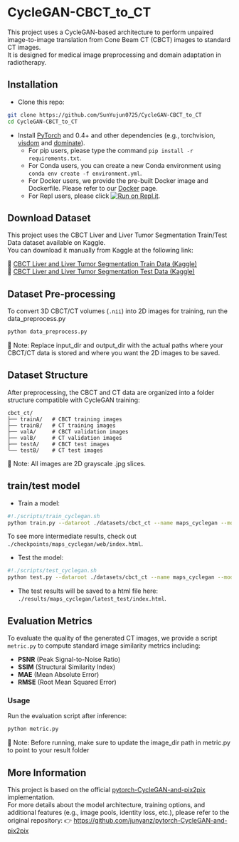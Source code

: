 # CycleGAN-CBCT_to_CT
This project uses a CycleGAN-based architecture to perform unpaired image-to-image translation from Cone Beam CT (CBCT) images to standard CT images.  
It is designed for medical image preprocessing and domain adaptation in radiotherapy.  

## Installation

- Clone this repo:
```bash
git clone https://github.com/SunYujun0725/CycleGAN-CBCT_to_CT
cd CycleGAN-CBCT_to_CT
```

- Install [PyTorch](http://pytorch.org) and 0.4+ and other dependencies (e.g., torchvision, [visdom](https://github.com/facebookresearch/visdom) and [dominate](https://github.com/Knio/dominate)).
  - For pip users, please type the command `pip install -r requirements.txt`.
  - For Conda users, you can create a new Conda environment using `conda env create -f environment.yml`.
  - For Docker users, we provide the pre-built Docker image and Dockerfile. Please refer to our [Docker](docs/docker.md) page.
  - For Repl users, please click [![Run on Repl.it](https://repl.it/badge/github/junyanz/pytorch-CycleGAN-and-pix2pix)](https://repl.it/github/junyanz/pytorch-CycleGAN-and-pix2pix).


## Download Dataset
This project uses the CBCT Liver and Liver Tumor Segmentation Train/Test Data dataset available on Kaggle.  
You can download it manually from Kaggle at the following link:

🔗 [CBCT Liver and Liver Tumor Segmentation Train Data (Kaggle)](https://www.kaggle.com/datasets/maximiliantschuchnig/cbct-liver-and-liver-tumor-segmentation-train-data)  
🔗 [CBCT Liver and Liver Tumor Segmentation Test Data (Kaggle)](https://www.kaggle.com/datasets/maximiliantschuchnig/cbct-liver-and-liver-tumor-segmentation-test-data)

## Dataset Pre-processing
To convert 3D CBCT/CT volumes (`.nii`) into 2D images for training, run the data_preprocess.py  
```bash
python data_preprocess.py
```
📌 Note: Replace input_dir and output_dir with the actual paths where your CBCT/CT data is stored and where you want the 2D images to be saved.

## Dataset Structure
After preprocessing, the CBCT and CT data are organized into a folder structure compatible with CycleGAN training:
```
cbct_ct/
├── trainA/   # CBCT training images
├── trainB/   # CT training images
├── valA/     # CBCT validation images
├── valB/     # CT validation images
├── testA/    # CBCT test images
└── testB/    # CT test images
```
📌 Note: All images are 2D grayscale .jpg slices. 

## train/test model
- Train a model:
```bash
#!./scripts/train_cyclegan.sh
python train.py --dataroot ./datasets/cbct_ct --name maps_cyclegan --model cycle_gan
```
To see more intermediate results, check out `./checkpoints/maps_cyclegan/web/index.html`.
- Test the model:
```bash
#!./scripts/test_cyclegan.sh
python test.py --dataroot ./datasets/cbct_ct --name maps_cyclegan --model cycle_gan
```
- The test results will be saved to a html file here: `./results/maps_cyclegan/latest_test/index.html`.
  
## Evaluation Metrics
To evaluate the quality of the generated CT images, we provide a script `metric.py` to compute standard image similarity metrics including:

- **PSNR** (Peak Signal-to-Noise Ratio)
- **SSIM** (Structural Similarity Index)
- **MAE** (Mean Absolute Error)
- **RMSE** (Root Mean Squared Error)

### Usage

Run the evaluation script after inference:

```bash
python metric.py
```
📌 Note:
Before running, make sure to update the image_dir path in metric.py to point to your result folder

## More Information

This project is based on the official [pytorch-CycleGAN-and-pix2pix](https://github.com/junyanz/pytorch-CycleGAN-and-pix2pix) implementation.  
For more details about the model architecture, training options, and additional features (e.g., image pools, identity loss, etc.), please refer to the original repository:
👉 https://github.com/junyanz/pytorch-CycleGAN-and-pix2pix



